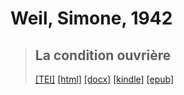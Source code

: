 # Weil, Simone, 1942

> ## La condition ouvrière
>  <a target="_blank" title="Source XML/TEI" class="mime48 tei" href="https://hurlus.github.io/tei/weil-simone1942_condition-ouvriere.xml">[TEI]</a>  <a target="_blank" title="HTML une page" class="mime48 html" href="https://hurlus.github.io/weil-simone1942_condition-ouvriere/weil-simone1942_condition-ouvriere.html">[html]</a>  <a target="_blank" title="Bureautique (LibreOffice, MS.Word)" class="mime48 docx" href="https://hurlus.github.io/weil-simone1942_condition-ouvriere/weil-simone1942_condition-ouvriere.docx">[docx]</a>  <a target="_blank" title="Amazon.kindle" class="mime48 mobi" href="https://hurlus.github.io/weil-simone1942_condition-ouvriere/weil-simone1942_condition-ouvriere.mobi">[kindle]</a>  <a target="_blank" title="EPUB, pour liseuses et téléphones" class="mime48 epub" href="https://hurlus.github.io/weil-simone1942_condition-ouvriere/weil-simone1942_condition-ouvriere.epub">[epub]</a> 
